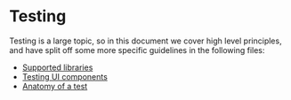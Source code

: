# Testing

Testing is a large topic, so in this document we cover high level principles, and have split off some more specific guidelines in the following files:

-   [Supported libraries](./supported_libraries.md)
-   [Testing UI components](./ui_components.md)
-   [Anatomy of a test](./anatomy.md)
